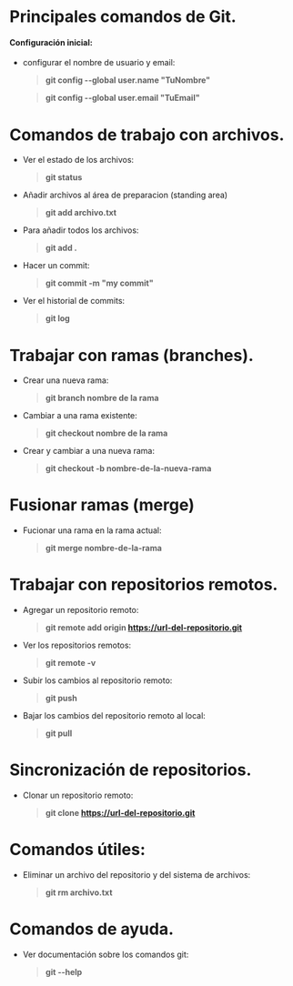 # Principales comandos de Git.
#### Configuración inicial:
 + configurar el nombre de usuario y email:

   > **git config --global user.name "TuNombre"**

   >**git config --global user.email "TuEmail"**

# Comandos de trabajo con archivos.
 + Ver el estado de los archivos:
   >**git status**
 + Añadir archivos al área de preparacion (standing area)
   >**git add archivo.txt**
 + Para añadir todos los archivos:
   >**git add .**
 + Hacer un commit:
   >**git commit -m "my commit"**
 + Ver el historial de commits:
   >**git log**


# Trabajar con ramas (branches).
 + Crear una nueva rama:
   >**git branch nombre de la rama**
 + Cambiar a una rama existente:
   >**git checkout nombre de la rama**
 + Crear y cambiar a una nueva rama:
   >**git checkout -b nombre-de-la-nueva-rama**


# Fusionar ramas (merge)
 + Fucionar una rama en la rama actual:
   >**git merge nombre-de-la-rama**

# Trabajar con repositorios remotos.
 + Agregar un repositorio remoto:
   >**git remote add origin https://url-del-repositorio.git**
 + Ver los repositorios remotos:
   >**git remote -v**
 + Subir los cambios al repositorio remoto:
   >**git push**
 + Bajar los cambios del repositorio remoto al local:
   >**git pull**


# Sincronización de repositorios.
  + Clonar un repositorio remoto:
    >**git clone https://url-del-repositorio.git**


# Comandos útiles:
 + Eliminar un archivo del repositorio y del sistema de archivos:
   >**git rm archivo.txt**


# Comandos de ayuda.
 + Ver documentación sobre los comandos git:
   >**git --help**

  
   

